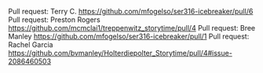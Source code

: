 Pull request: Terry C. https://github.com/mfogelso/ser316-icebreaker/pull/6
Pull request: Preston Rogers https://github.com/mcmclai1/treppenwitz_storytime/pull/4
Pull request: Bree Manley https://github.com/mfogelso/ser316-icebreaker/pull/1
Pull request: Rachel Garcia https://github.com/bvmanley/Holterdiepolter_Storytime/pull/4#issue-2086460503
